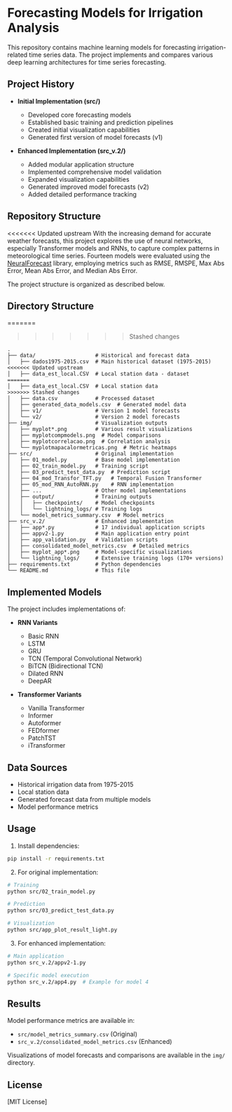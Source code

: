# Forecasting Models for Irrigation Analysis

This repository contains machine learning models for forecasting irrigation-related time series data. The project implements and compares various deep learning architectures for time series forecasting.

## Project History

- **Initial Implementation (src/)**
  - Developed core forecasting models
  - Established basic training and prediction pipelines
  - Created initial visualization capabilities
  - Generated first version of model forecasts (v1)

- **Enhanced Implementation (src_v.2/)**
  - Added modular application structure
  - Implemented comprehensive model validation
  - Expanded visualization capabilities
  - Generated improved model forecasts (v2)
  - Added detailed performance tracking

## Repository Structure

<<<<<<< Updated upstream
With the increasing demand for accurate weather forecasts, this project explores the use of neural networks, especially Transformer models and RNNs, to capture complex patterns in meteorological time series. Fourteen models were evaluated using the [NeuralForecast](https://github.com/Nixtla/neuralforecast) library, employing metrics such as RMSE, RMSPE, Max Abs Error, Mean Abs Error, and Median Abs Error.

The project structure is organized as described below.


## Directory Structure

=======
>>>>>>> Stashed changes
```
.
├── data/                   # Historical and forecast data
│   ├── dados1975-2015.csv  # Main historical dataset (1975-2015)
<<<<<<< Updated upstream
│   ├── data_est_local.CSV  # Local station data - dataset
=======
│   ├── data_est_local.CSV  # Local station data
>>>>>>> Stashed changes
│   ├── data.csv            # Processed dataset
│   ├── generated_data_models.csv  # Generated model data
│   ├── v1/                 # Version 1 model forecasts
│   └── v2/                 # Version 2 model forecasts
├── img/                    # Visualization outputs
│   ├── myplot*.png         # Various result visualizations
│   ├── myplotcompmodels.png  # Model comparisons
│   ├── myplotcorrelacao.png  # Correlation analysis
│   └── myplotmapacalormetricas.png  # Metric heatmaps
├── src/                    # Original implementation
│   ├── 01_model.py         # Base model implementation
│   ├── 02_train_model.py   # Training script
│   ├── 03_predict_test_data.py  # Prediction script
│   ├── 04_mod_Transfor_TFT.py   # Temporal Fusion Transformer
│   ├── 05_mod_RNN_AutoRNN.py    # RNN implementation
│   ├── ...                 # Other model implementations
│   ├── output/             # Training outputs
│   │   ├── checkpoints/    # Model checkpoints
│   │   └── lightning_logs/ # Training logs
│   └── model_metrics_summary.csv  # Model metrics
├── src_v.2/                # Enhanced implementation
│   ├── app*.py             # 17 individual application scripts
│   ├── appv2-1.py          # Main application entry point
│   ├── app_validation.py   # Validation scripts
│   ├── consolidated_model_metrics.csv  # Detailed metrics
│   ├── myplot_app*.png     # Model-specific visualizations
│   └── lightning_logs/     # Extensive training logs (170+ versions)
├── requirements.txt        # Python dependencies
└── README.md               # This file
```

## Implemented Models

The project includes implementations of:

- **RNN Variants**
  - Basic RNN
  - LSTM
  - GRU
  - TCN (Temporal Convolutional Network)
  - BiTCN (Bidirectional TCN)
  - Dilated RNN
  - DeepAR

- **Transformer Variants**
  - Vanilla Transformer
  - Informer
  - Autoformer
  - FEDformer
  - PatchTST
  - iTransformer

## Data Sources

- Historical irrigation data from 1975-2015
- Local station data
- Generated forecast data from multiple models
- Model performance metrics

## Usage

1. Install dependencies:
```bash
pip install -r requirements.txt
```

2. For original implementation:
```bash
# Training
python src/02_train_model.py

# Prediction
python src/03_predict_test_data.py

# Visualization
python src/app_plot_result_light.py
```

3. For enhanced implementation:
```bash
# Main application
python src_v.2/appv2-1.py

# Specific model execution
python src_v.2/app4.py  # Example for model 4
```

## Results

Model performance metrics are available in:
- `src/model_metrics_summary.csv` (Original)
- `src_v.2/consolidated_model_metrics.csv` (Enhanced)

Visualizations of model forecasts and comparisons are available in the `img/` directory.

## License

[MIT License]
